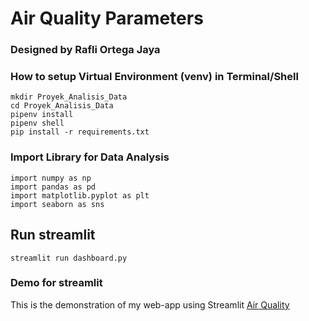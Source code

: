 # Air Quality Parameters

### Designed by Rafli Ortega Jaya

### How to setup Virtual Environment (venv) in Terminal/Shell

```
mkdir Proyek_Analisis_Data
cd Proyek_Analisis_Data
pipenv install
pipenv shell
pip install -r requirements.txt
```

### Import Library for Data Analysis
```
import numpy as np
import pandas as pd
import matplotlib.pyplot as plt
import seaborn as sns
```

## Run streamlit
```
streamlit run dashboard.py
```

### Demo for streamlit
This is the demonstration of my web-app using Streamlit
[Air Quality]()